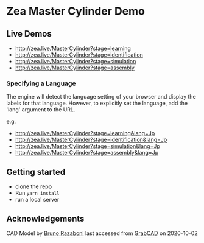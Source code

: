 # Zea Master Cylinder Demo

## Live Demos

- http://zea.live/MasterCylinder?stage=learning
- http://zea.live/MasterCylinder?stage=identification
- http://zea.live/MasterCylinder?stage=simulation
- http://zea.live/MasterCylinder?stage=assembly

### Specifying a Language

The engine will detect the language setting of your browser and display the labels for that language. However, to explicitly set the language, add the 'lang' argument to the URL.

e.g.

- http://zea.live/MasterCylinder?stage=learning&lang=Jp
- http://zea.live/MasterCylinder?stage=identification&lang=Jp
- http://zea.live/MasterCylinder?stage=simulation&lang=Jp
- http://zea.live/MasterCylinder?stage=assembly&lang=Jp

## Getting started

- clone the repo
- Run `yarn install`
- run a local server

## Acknowledgements
CAD Model by [Bruno Razaboni](https://grabcad.com/bruno.razaboni-1) last accessed from [GrabCAD](https://grabcad.com/library/brake-components-1) on 2020-10-02
